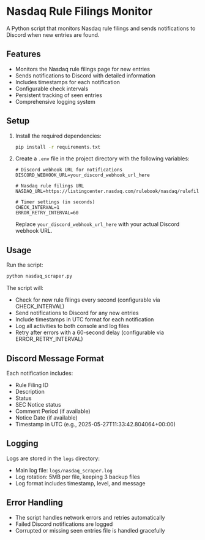 # Nasdaq Rule Filings Monitor

A Python script that monitors Nasdaq rule filings and sends notifications to Discord when new entries are found.

## Features

- Monitors the Nasdaq rule filings page for new entries
- Sends notifications to Discord with detailed information
- Includes timestamps for each notification
- Configurable check intervals
- Persistent tracking of seen entries
- Comprehensive logging system

## Setup

1. Install the required dependencies:
   ```bash
   pip install -r requirements.txt
   ```

2. Create a `.env` file in the project directory with the following variables:
   ```
   # Discord webhook URL for notifications
   DISCORD_WEBHOOK_URL=your_discord_webhook_url_here

   # Nasdaq rule filings URL
   NASDAQ_URL=https://listingcenter.nasdaq.com/rulebook/nasdaq/rulefilings

   # Timer settings (in seconds)
   CHECK_INTERVAL=1
   ERROR_RETRY_INTERVAL=60
   ```

   Replace `your_discord_webhook_url_here` with your actual Discord webhook URL.

## Usage

Run the script:
```bash
python nasdaq_scraper.py
```

The script will:
- Check for new rule filings every second (configurable via CHECK_INTERVAL)
- Send notifications to Discord for any new entries
- Include timestamps in UTC format for each notification
- Log all activities to both console and log files
- Retry after errors with a 60-second delay (configurable via ERROR_RETRY_INTERVAL)

## Discord Message Format

Each notification includes:
- Rule Filing ID
- Description
- Status
- SEC Notice status
- Comment Period (if available)
- Notice Date (if available)
- Timestamp in UTC (e.g., 2025-05-27T11:33:42.804064+00:00)

## Logging

Logs are stored in the `logs` directory:
- Main log file: `logs/nasdaq_scraper.log`
- Log rotation: 5MB per file, keeping 3 backup files
- Log format includes timestamp, level, and message

## Error Handling

- The script handles network errors and retries automatically
- Failed Discord notifications are logged
- Corrupted or missing seen entries file is handled gracefully
